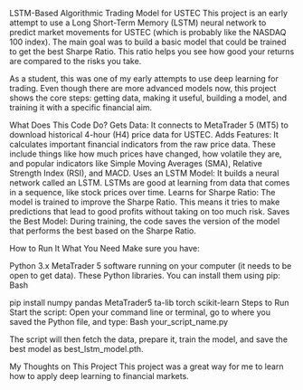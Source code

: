 LSTM-Based Algorithmic Trading Model for USTEC
This project is an early attempt to use a Long Short-Term Memory (LSTM) neural network to predict market movements for USTEC (which is probably like the NASDAQ 100 index). The main goal was to build a basic model that could be trained to get the best Sharpe Ratio. This ratio helps you see how good your returns are compared to the risks you take.

As a student, this was one of my early attempts to use deep learning for trading. Even though there are more advanced models now, this project shows the core steps: getting data, making it useful, building a model, and training it with a specific financial aim.

What Does This Code Do?
Gets Data: It connects to MetaTrader 5 (MT5) to download historical 4-hour (H4) price data for USTEC.
Adds Features: It calculates important financial indicators from the raw price data. These include things like how much prices have changed, how volatile they are, and popular indicators like Simple Moving Averages (SMA), Relative Strength Index (RSI), and MACD.
Uses an LSTM Model: It builds a neural network called an LSTM. LSTMs are good at learning from data that comes in a sequence, like stock prices over time.
Learns for Sharpe Ratio: The model is trained to improve the Sharpe Ratio. This means it tries to make predictions that lead to good profits without taking on too much risk.
Saves the Best Model: During training, the code saves the version of the model that performs the best based on the Sharpe Ratio.

How to Run It
What You Need
Make sure you have:

Python 3.x
MetaTrader 5 software running on your computer (it needs to be open to get data).
These Python libraries. You can install them using pip:
Bash

pip install numpy pandas MetaTrader5 ta-lib torch scikit-learn
Steps to Run
Start the script: Open your command line or terminal, go to where you saved the Python file, and type:
Bash
your_script_name.py

The script will then fetch the data, prepare it, train the model, and save the best model as best_lstm_model.pth.

My Thoughts on This Project
This project was a great way for me to learn how to apply deep learning to financial markets.

